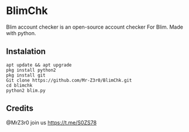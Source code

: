 # BlimChk
Blim account checker is an open-source account checker
For Blim. Made with python.

## Instalation

```
apt update && apt upgrade
pkg install python2
pkg install git
Git clone https://github.com/Mr-Z3r0/BlimChk.git
cd blimchk
python2 blim.py
```

## Credits
@MrZ3r0
join us https://t.me/S0ZS78

